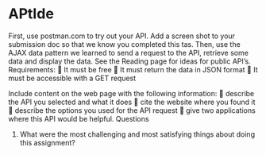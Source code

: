 # APtIde

First, use postman.com to try out your API.  Add a screen shot to your submission doc so that we 
know you completed this tas.
Then, use the AJAX data pattern we learned to send a request to the API, retrieve some data and 
display the data. 
See the Reading page for ideas for public API’s.
Requirements:
 It must be free
 It must return the data in JSON format
 It must be accessible with a GET request
 
Include content on the web page with the following information:
 describe the API you selected and what it does
 cite the website where you found it
 describe the options you used for the API request
 give two applications where this API would be helpful.
Questions
1. What were the most challenging and most satisfying things about doing this assignment?